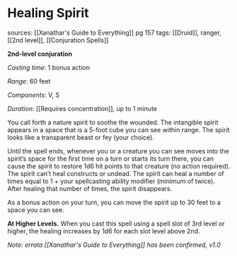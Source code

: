 # Healing Spirit
sources: [[Xanathar's Guide to Everything]] pg 157
tags: [[Druid]], ranger, [[2nd level]], [[Conjuration Spells]]

**2nd-level conjuration**

*Casting time*: 1 bonus action

*Range*: 60 feet

*Components*: V, S

*Duration*: [[Requires concentration]], up to 1 minute

You call forth a nature spirit to soothe the wounded. The intangible spirit appears in a space that is a 5-foot cube you can see within range. The spirit looks like a transparent beast or fey (your choice).

Until the spell ends, whenever you or a creature you can see moves into the spirit’s space for the first time on a turn or starts its turn there, you can cause the spirit to restore 1d6 hit points to that creature (no action required). The spirit can’t heal constructs or undead. The spirit can heal a number of times equal to 1 + your spellcasting ability modifier (minimum of twice). After healing that number of times, the spirit disappears.

As a bonus action on your turn, you can move the spirit up to 30 feet to a space you can see.

**At Higher Levels.** When you cast this spell using a spell slot of 3rd level or higher, the healing increases by 1d6 for each slot level above 2nd.

*Note: errata [[Xanathar's Guide to Everything]] has been confirmed, v1.0*